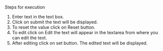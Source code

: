 Steps for execution
1) Enter text in the text box.
2) Click on submit the text will be displayed.
3) To reset the value click on Reset button.
4) To edit click on Edit the text will appear in the textarea from where you can edit the text.
5) After editing click on set button. The edited text will be displayed.
